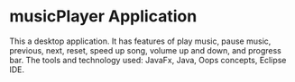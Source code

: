 # musicPlayer Application
This a desktop application. It has features of play music, pause music, previous, next, reset, speed up song, volume up and down, and progress bar. 
The tools and technology used: JavaFx, Java, Oops concepts, Eclipse IDE. 

